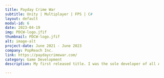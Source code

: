```yaml
---
title: Payday Crime War
subtitle: Unity | Multiplayer | FPS | C#
layout: default
modal-id: 6
date: 2023-04-19
img: PDCW-logo.jfif
thumbnail: PDCW-logo.jfif
alt: image-alt
project-date: June 2021 - June 2023
company: PopReach Inc.
link: https://paydaycrimewar.com/
category: Game Development
description: My first released title. I was the sole developer of all AI systems on the project and multiple gameplay systems of Payday Crime War, a multiplayer first-person shooter on mobile platforms. 

---
```

